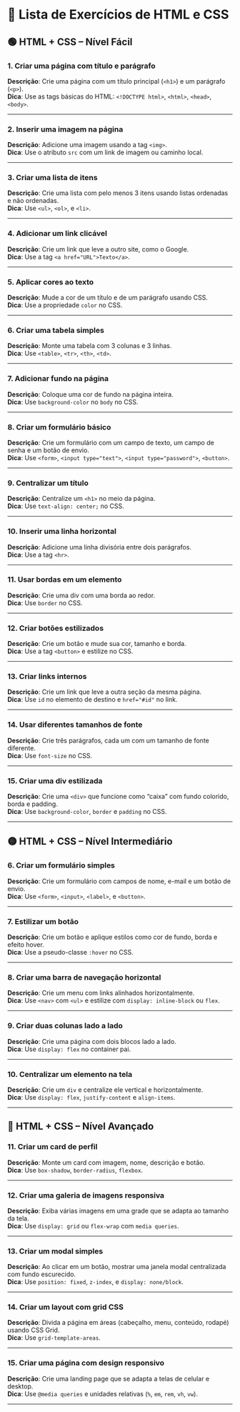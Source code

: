# 🧩 Lista de Exercícios de HTML e CSS

## 🟢 HTML + CSS – Nível Fácil

### 1. Criar uma página com título e parágrafo
**Descrição**: Crie uma página com um título principal (`<h1>`) e um parágrafo (`<p>`).  
**Dica**: Use as tags básicas do HTML: `<!DOCTYPE html>`, `<html>`, `<head>`, `<body>`.

---

### 2. Inserir uma imagem na página
**Descrição**: Adicione uma imagem usando a tag `<img>`.  
**Dica**: Use o atributo `src` com um link de imagem ou caminho local.

---

### 3. Criar uma lista de itens
**Descrição**: Crie uma lista com pelo menos 3 itens usando listas ordenadas e não ordenadas.  
**Dica**: Use `<ul>`, `<ol>`, e `<li>`.

---

### 4. Adicionar um link clicável
**Descrição**: Crie um link que leve a outro site, como o Google.  
**Dica**: Use a tag `<a href="URL">Texto</a>`.

---

### 5. Aplicar cores ao texto
**Descrição**: Mude a cor de um título e de um parágrafo usando CSS.  
**Dica**: Use a propriedade `color` no CSS.

---

### 6. Criar uma tabela simples  
**Descrição**: Monte uma tabela com 3 colunas e 3 linhas.  
**Dica**: Use `<table>`, `<tr>`, `<th>`, `<td>`.  

---

### 7. Adicionar fundo na página  
**Descrição**: Coloque uma cor de fundo na página inteira.  
**Dica**: Use `background-color` no `body` no CSS.  

---

### 8. Criar um formulário básico  
**Descrição**: Crie um formulário com um campo de texto, um campo de senha e um botão de envio.  
**Dica**: Use `<form>`, `<input type="text">`, `<input type="password">`, `<button>`.  

---

### 9. Centralizar um título  
**Descrição**: Centralize um `<h1>` no meio da página.  
**Dica**: Use `text-align: center;` no CSS.  

---

### 10. Inserir uma linha horizontal  
**Descrição**: Adicione uma linha divisória entre dois parágrafos.  
**Dica**: Use a tag `<hr>`.  

---

### 11. Usar bordas em um elemento  
**Descrição**: Crie uma div com uma borda ao redor.  
**Dica**: Use `border` no CSS.  

---

### 12. Criar botões estilizados  
**Descrição**: Crie um botão e mude sua cor, tamanho e borda.  
**Dica**: Use a tag `<button>` e estilize no CSS.  

---

### 13. Criar links internos  
**Descrição**: Crie um link que leve a outra seção da mesma página.  
**Dica**: Use `id` no elemento de destino e `href="#id"` no link.  

---

### 14. Usar diferentes tamanhos de fonte  
**Descrição**: Crie três parágrafos, cada um com um tamanho de fonte diferente.  
**Dica**: Use `font-size` no CSS.  

---

### 15. Criar uma div estilizada  
**Descrição**: Crie uma `<div>` que funcione como “caixa” com fundo colorido, borda e padding.  
**Dica**: Use `background-color`, `border` e `padding` no CSS.  

---

## 🟡 HTML + CSS – Nível Intermediário

### 6. Criar um formulário simples
**Descrição**: Crie um formulário com campos de nome, e-mail e um botão de envio.  
**Dica**: Use `<form>`, `<input>`, `<label>`, e `<button>`.

---

### 7. Estilizar um botão
**Descrição**: Crie um botão e aplique estilos como cor de fundo, borda e efeito hover.  
**Dica**: Use a pseudo-classe `:hover` no CSS.

---

### 8. Criar uma barra de navegação horizontal
**Descrição**: Crie um menu com links alinhados horizontalmente.  
**Dica**: Use `<nav>` com `<ul>` e estilize com `display: inline-block` ou `flex`.

---

### 9. Criar duas colunas lado a lado
**Descrição**: Crie uma página com dois blocos lado a lado.  
**Dica**: Use `display: flex` no container pai.

---

### 10. Centralizar um elemento na tela
**Descrição**: Crie um `div` e centralize ele vertical e horizontalmente.  
**Dica**: Use `display: flex`, `justify-content` e `align-items`.

---

## 🔴 HTML + CSS – Nível Avançado

### 11. Criar um card de perfil
**Descrição**: Monte um card com imagem, nome, descrição e botão.  
**Dica**: Use `box-shadow`, `border-radius`, `flexbox`.

---

### 12. Criar uma galeria de imagens responsiva
**Descrição**: Exiba várias imagens em uma grade que se adapta ao tamanho da tela.  
**Dica**: Use `display: grid` ou `flex-wrap` com `media queries`.

---

### 13. Criar um modal simples
**Descrição**: Ao clicar em um botão, mostrar uma janela modal centralizada com fundo escurecido.  
**Dica**: Use `position: fixed`, `z-index`, e `display: none/block`.

---

### 14. Criar um layout com grid CSS
**Descrição**: Divida a página em áreas (cabeçalho, menu, conteúdo, rodapé) usando CSS Grid.  
**Dica**: Use `grid-template-areas`.

---

### 15. Criar uma página com design responsivo
**Descrição**: Crie uma landing page que se adapta a telas de celular e desktop.  
**Dica**: Use `@media queries` e unidades relativas (`%`, `em`, `rem`, `vh`, `vw`).

---
